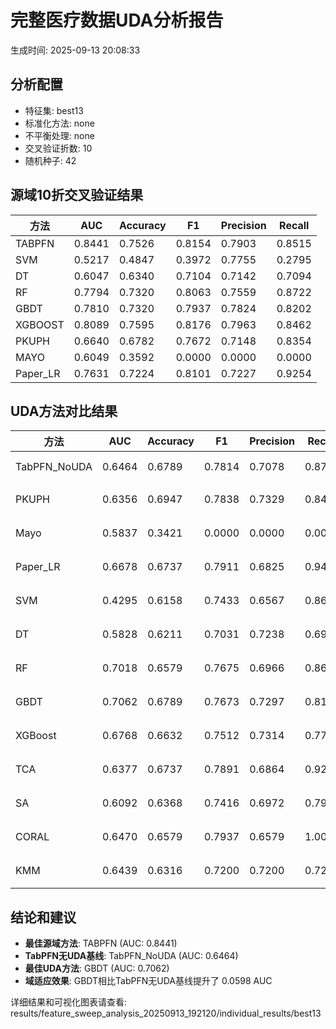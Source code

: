 # 完整医疗数据UDA分析报告

生成时间: 2025-09-13 20:08:33

## 分析配置

- 特征集: best13
- 标准化方法: none
- 不平衡处理: none
- 交叉验证折数: 10
- 随机种子: 42

## 源域10折交叉验证结果

| 方法 | AUC | Accuracy | F1 | Precision | Recall |
|------|-----|----------|----|-----------| -------|
| TABPFN | 0.8441 | 0.7526 | 0.8154 | 0.7903 | 0.8515 |
| SVM | 0.5217 | 0.4847 | 0.3972 | 0.7755 | 0.2795 |
| DT | 0.6047 | 0.6340 | 0.7104 | 0.7142 | 0.7094 |
| RF | 0.7794 | 0.7320 | 0.8063 | 0.7559 | 0.8722 |
| GBDT | 0.7810 | 0.7320 | 0.7937 | 0.7824 | 0.8202 |
| XGBOOST | 0.8089 | 0.7595 | 0.8176 | 0.7963 | 0.8462 |
| PKUPH | 0.6640 | 0.6782 | 0.7672 | 0.7148 | 0.8354 |
| MAYO | 0.6049 | 0.3592 | 0.0000 | 0.0000 | 0.0000 |
| Paper_LR | 0.7631 | 0.7224 | 0.8101 | 0.7227 | 0.9254 |

## UDA方法对比结果

| 方法 | AUC | Accuracy | F1 | Precision | Recall | 类型 |
|------|-----|----------|----|-----------| -------|------|
| TabPFN_NoUDA | 0.6464 | 0.6789 | 0.7814 | 0.7078 | 0.8720 | TabPFN基线 |
| PKUPH | 0.6356 | 0.6947 | 0.7838 | 0.7329 | 0.8474 | 传统基线 |
| Mayo | 0.5837 | 0.3421 | 0.0000 | 0.0000 | 0.0000 | 传统基线 |
| Paper_LR | 0.6678 | 0.6737 | 0.7911 | 0.6825 | 0.9429 | 传统基线 |
| SVM | 0.4295 | 0.6158 | 0.7433 | 0.6567 | 0.8641 | 机器学习基线 |
| DT | 0.5828 | 0.6211 | 0.7031 | 0.7238 | 0.6942 | 机器学习基线 |
| RF | 0.7018 | 0.6579 | 0.7675 | 0.6966 | 0.8635 | 机器学习基线 |
| GBDT | 0.7062 | 0.6789 | 0.7673 | 0.7297 | 0.8141 | 机器学习基线 |
| XGBoost | 0.6768 | 0.6632 | 0.7512 | 0.7314 | 0.7763 | 机器学习基线 |
| TCA | 0.6377 | 0.6737 | 0.7891 | 0.6864 | 0.9280 | UDA方法 |
| SA | 0.6092 | 0.6368 | 0.7416 | 0.6972 | 0.7920 | UDA方法 |
| CORAL | 0.6470 | 0.6579 | 0.7937 | 0.6579 | 1.0000 | UDA方法 |
| KMM | 0.6439 | 0.6316 | 0.7200 | 0.7200 | 0.7200 | UDA方法 |

## 结论和建议

- **最佳源域方法**: TABPFN (AUC: 0.8441)
- **TabPFN无UDA基线**: TabPFN_NoUDA (AUC: 0.6464)
- **最佳UDA方法**: GBDT (AUC: 0.7062)
- **域适应效果**: GBDT相比TabPFN无UDA基线提升了 0.0598 AUC

详细结果和可视化图表请查看: results/feature_sweep_analysis_20250913_192120/individual_results/best13